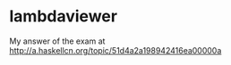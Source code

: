 lambdaviewer
============

My answer of the exam at http://a.haskellcn.org/topic/51d4a2a198942416ea00000a
